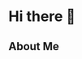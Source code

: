 # Hi there 👋

<!--
**rstar24/rstar24** is a ✨ _special_ ✨ repository because its `README.md` (this file) appears on your GitHub profile.
-->
## About Me



